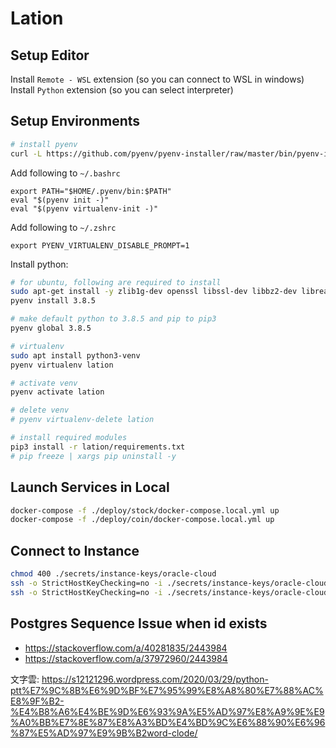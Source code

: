 # Lation

## Setup Editor

Install `Remote - WSL` extension (so you can connect to WSL in windows)
Install `Python` extension (so you can select interpreter)

## Setup Environments

``` bash
# install pyenv
curl -L https://github.com/pyenv/pyenv-installer/raw/master/bin/pyenv-installer | bash
```

Add following to `~/.bashrc`

```
export PATH="$HOME/.pyenv/bin:$PATH"
eval "$(pyenv init -)"
eval "$(pyenv virtualenv-init -)"
```

Add following to `~/.zshrc`

```
export PYENV_VIRTUALENV_DISABLE_PROMPT=1
```

Install python:

``` bash
# for ubuntu, following are required to install
sudo apt-get install -y zlib1g-dev openssl libssl-dev libbz2-dev libreadline-dev libsqlite3-dev libffi-dev build-essential
pyenv install 3.8.5
```

``` bash
# make default python to 3.8.5 and pip to pip3
pyenv global 3.8.5

# virtualenv
sudo apt install python3-venv
pyenv virtualenv lation

# activate venv
pyenv activate lation

# delete venv
# pyenv virtualenv-delete lation

# install required modules
pip3 install -r lation/requirements.txt
# pip freeze | xargs pip uninstall -y
```

## Launch Services in Local

``` sh
docker-compose -f ./deploy/stock/docker-compose.local.yml up
docker-compose -f ./deploy/coin/docker-compose.local.yml up
```

## Connect to Instance

``` bash
chmod 400 ./secrets/instance-keys/oracle-cloud
ssh -o StrictHostKeyChecking=no -i ./secrets/instance-keys/oracle-cloud ubuntu@instance-1.lation.app
ssh -o StrictHostKeyChecking=no -i ./secrets/instance-keys/oracle-cloud ubuntu@instance-2.lation.app
```

## Postgres Sequence Issue when id exists

- <https://stackoverflow.com/a/40281835/2443984>
- <https://stackoverflow.com/a/37972960/2443984>

文字雲:
https://s12121296.wordpress.com/2020/03/29/python-ptt%E7%9C%8B%E6%9D%BF%E7%95%99%E8%A8%80%E7%88%AC%E8%9F%B2-%E4%B8%A6%E4%BE%9D%E6%93%9A%E5%AD%97%E8%A9%9E%E9%A0%BB%E7%8E%87%E8%A3%BD%E4%BD%9C%E6%88%90%E6%96%87%E5%AD%97%E9%9B%B2word-clode/
